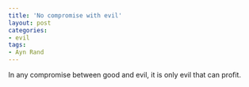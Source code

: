 ```yaml
---
title: 'No compromise with evil'
layout: post
categories:
- evil
tags:
- Ayn Rand
---
```


In any compromise between good and evil, it is only evil that can profit.
